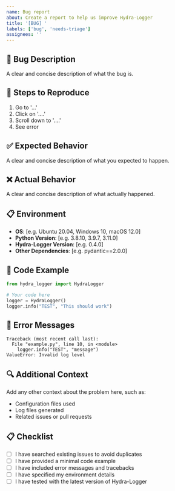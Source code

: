 ```yaml
---
name: Bug report
about: Create a report to help us improve Hydra-Logger
title: '[BUG] '
labels: ['bug', 'needs-triage']
assignees: ''
---
```


## 🐛 Bug Description

A clear and concise description of what the bug is.

## 🔄 Steps to Reproduce

1. Go to '...'
2. Click on '....'
3. Scroll down to '....'
4. See error

## ✅ Expected Behavior

A clear and concise description of what you expected to happen.

## ❌ Actual Behavior

A clear and concise description of what actually happened.

## 📋 Environment

- **OS**: [e.g. Ubuntu 20.04, Windows 10, macOS 12.0]
- **Python Version**: [e.g. 3.8.10, 3.9.7, 3.11.0]
- **Hydra-Logger Version**: [e.g. 0.4.0]
- **Other Dependencies**: [e.g. pydantic==2.0.0]

## 📝 Code Example

```python
from hydra_logger import HydraLogger

# Your code here
logger = HydraLogger()
logger.info("TEST", "This should work")
```

## 📄 Error Messages

```
Traceback (most recent call last):
  File "example.py", line 10, in <module>
    logger.info("TEST", "message")
ValueError: Invalid log level
```

## 🔍 Additional Context

Add any other context about the problem here, such as:
- Configuration files used
- Log files generated
- Related issues or pull requests

## 📋 Checklist

- [ ] I have searched existing issues to avoid duplicates
- [ ] I have provided a minimal code example
- [ ] I have included error messages and tracebacks
- [ ] I have specified my environment details
- [ ] I have tested with the latest version of Hydra-Logger 
